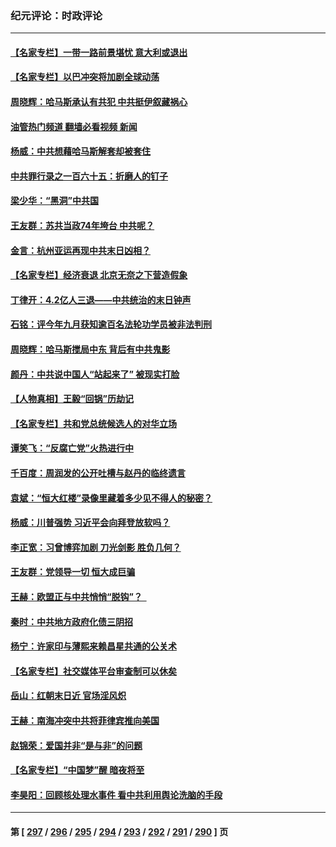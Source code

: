 ### 纪元评论：时政评论
---
#### [【名家专栏】一带一路前景堪忧 意大利或退出](../../pages/nsc1025/n14091445.md?10110330) 
#### [【名家专栏】以巴冲突将加剧全球动荡](../../pages/nsc1025/n14092202.md?10110330) 
#### [周晓辉：哈马斯承认有共犯 中共挺伊叙藏祸心](../../pages/nsc1025/n14091687.md?10110330) 
#### [油管热门频道 翻墙必看视频 新闻](ok?10110330)
#### [杨威：中共想藉哈马斯解套却被套住](../../pages/nsc1025/n14091796.md?10110330) 
#### [中共罪行录之一百六十五：折磨人的钉子](../../pages/nsc1025/n14091950.md?10110330) 
#### [梁少华：“黑洞”中共国](../../pages/nsc1025/n14091772.md?10110330) 
#### [王友群：苏共当政74年垮台 中共呢？](../../pages/nsc1025/n14091837.md?10110330) 
#### [金言：杭州亚运再现中共末日凶相？](../../pages/nsc1025/n14091599.md?10110330) 
#### [【名家专栏】经济衰退 北京无奈之下营造假象](../../pages/nsc1025/n14089690.md?10110330) 
#### [丁律开：4.2亿人三退——中共统治的末日钟声](../../pages/nsc1025/n14091340.md?10110330) 
#### [石铭：评今年九月获知逾百名法轮功学员被非法判刑](../../pages/nsc1025/n14091311.md?10110330) 
#### [周晓辉：哈马斯搅局中东 背后有中共鬼影](../../pages/nsc1025/n14090943.md?10110330) 
#### [颜丹：中共说中国人“站起来了” 被现实打脸](../../pages/nsc1025/n14090934.md?10110330) 
#### [【人物真相】王毅“回锅”历劫记](../../pages/nsc1025/n14090880.md?10110330) 
#### [【名家专栏】共和党总统候选人的对华立场](../../pages/nsc1025/n14090827.md?10110330) 
#### [谭笑飞：“反腐亡党”火热进行中](../../pages/nsc1025/n14090757.md?10110330) 
#### [千百度：周润发的公开吐槽与赵丹的临终遗言](../../pages/nsc1025/n14090739.md?10110330) 
#### [袁斌：“恒大红楼”录像里藏着多少见不得人的秘密？](../../pages/nsc1025/n14090715.md?10110330) 
#### [杨威：川普强势 习近平会向拜登放软吗？](../../pages/nsc1025/n14090644.md?10110330) 
#### [李正宽：习曾博弈加剧 刀光剑影 胜负几何？](../../pages/nsc1025/n14090460.md?10110330) 
#### [王友群：党领导一切 恒大成巨骗](../../pages/nsc1025/n14090443.md?10110330) 
#### [王赫：欧盟正与中共悄悄“脱钩”？  ](../../pages/nsc1025/n14090157.md?10110330) 
#### [秦时：中共地方政府化债三阴招](../../pages/nsc1025/n14090442.md?10110330) 
#### [杨宁：许家印与薄熙来赖昌星共通的公关术](../../pages/nsc1025/n14090400.md?10110330) 
#### [【名家专栏】社交媒体平台审查制可以休矣](../../pages/nsc1025/n14090331.md?10110330) 
#### [岳山：红朝末日近 官场淫风炽](../../pages/nsc1025/n14090137.md?10110330) 
#### [王赫：南海冲突中共将菲律宾推向美国](../../pages/nsc1025/n14090142.md?10110330) 
#### [赵锦荣：爱国并非“是与非”的问题](../../pages/nsc1025/n14087716.md?10110330) 
#### [【名家专栏】“中国梦”醒 暗夜将至](../../pages/nsc1025/n14088776.md?10110330) 
#### [李昊阳：回顾核处理水事件 看中共利用舆论洗脑的手段](../../pages/nsc1025/n14089405.md?10110330) 

---
#### 第 [ [297](./297.md?10110330) / [296](./296.md?10110330) / [295](./295.md?10110330) / [294](./294.md?10110330) / [293](./293.md?10110330) / [292](./292.md?10110330) / [291](./291.md?10110330) / [290](./290.md?10110330) ] 页

